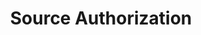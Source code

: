 ---
type: "connect"
content-type: "stitch-js-function"
key: "source-authorization-function"
order: 2


title: "Source Authorization"
definition: "authorizeSource(options)"
description: "{{ js.authorize-a-source.description }}"


options:
  - name: "id"
    required: true
    type: "integer"
    description: "The unique identifier for the source. For example: `12345`"

  - name: "ephemeral_token"
    required: false
    type: "string"
    description: "{{ connect.common.attributes.ephemeral-token-js | flatify }}"

  - name: "default_streams"
    required: false
    type: "object"
    description: "{{ connect.common.attributes.default-streams | flatify }}"

examples:
  - type: "Function"
    language: "javascript"
    description: "The code below will first send the user to Stitch and then re-direct to the appropriate third-party to complete an OAuth handshake."
    code: |
      Stitch.authorizeSource({
          "id": 45612,
          "ephemeral_token": "<EPHEMERAL_TOKEN>"
      }).then((result) => {
          console.log(`Integration created, type=${result.type}, id=${result.id}`);
      }).catch((error) => {
          console.log("Integration not created.", error);
      });

  - type: "Result"
    description: |
      Stitch.js will send the user to Stitch and then re-direct to the appropriate third-party to complete an OAuth handshake.

      In this example, the source being authorized is HubSpot (`type: platform.hubspot`).
    image: "connect/js-authorize-source-function-result.png"
    image-caption: "Authorization page in HubSpot application"
---